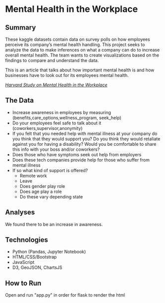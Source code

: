 # Mental Health in the Workplace

## Summary
These kaggle datasets contain data on survey polls on how employees perceive its company’s mental health handling. This project seeks to analyze the data to make inferences on what a company can do to increase overall mental health. The team wants to create visualizations based on the findings to compare and understand the data.

This is an article that talks about how important mental health is and how businesses have to look out for its employees mental health.

*[Harvard Study on Mental Health in the Workplace](https://www.health.harvard.edu/newsletter_article/mental-health-problems-in-the-workplace)*

## The Data
- Increase awareness in employees by measuring
  (benefits,care_options,wellness_program, seek_help)
- Do your employees feel safe to talk about it
  (coworkers,supervisor,anonymity)
- If you felt that you needed help with mental illness at your company do you think that they would support you? Do you think they would retaliate against you for having a     disability? Would you be comfortable to share this info with your boss and/or coworkers?
- Does those who have symptoms seek out help from employers
- Does these tech companies provide help for those who suffer from mental illness  
- If so what kind of support is offered?
    - Remote work
    - Leave
    - Does gender play role
    - Does age play a role
    - Do these vary depending state

## Analyses
We found there to be an increase in awareness.

## Technologies
- Python (Pandas, Jupyter Notebook)
- HTML/CSS/Bootstrap
- JavaScript
- D3, GeoJSON, ChartsJS

## How to Run
Open and run "app.py" in order for flask to render the html
